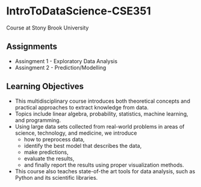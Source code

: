 # IntroToDataScience-CSE351
Course at Stony Brook University 

## Assignments
- Assingment 1 - Exploratory Data Analysis
- Assingment 2 - Prediction/Modelling

## Learning Objectives
- This multidisciplinary course introduces both theoretical concepts and practical approaches to extract knowledge from data. 
- Topics include linear algebra, probability, statistics, machine learning, and programming. 
- Using large data sets collected from real-world problems in areas of science, technology, and medicine, we introduce 
    - how to preprocess data, 
    - identify the best model that describes the data, 
    - make predictions, 
    - evaluate the results, 
    - and finally report the results using proper visualization methods. 
- This course also teaches state-of-the art tools for data analysis, such as Python and its scientific libraries.
